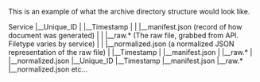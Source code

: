This is an example of what the archive directory structure would look like.


Service
    |__Unique_ID
    |   |__Timestamp
    |   |   |__manifest.json (record of how document was generated)
    |   |   |__raw.* (The raw file, grabbed from API. Filetype varies by service)
    |   |   |__normalized.json (a normalized JSON representation of the raw file)
    |   |__Timestamp
    |       |__manifest.json
    |       |__raw.*
    |       |__normalized.json
    |__Unique_ID
        |__Timestamp
            |__manifest.json
            |__raw.*
            |__normalized.json
etc...
